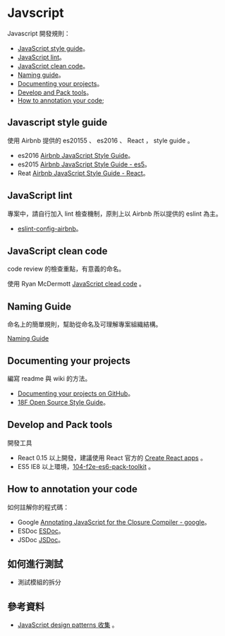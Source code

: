 # Javscript

Javascript 開發規則：

* [JavaScript style guide](#javascript-style-guide)。
* [JavaScript lint](#javascript-lint)。
* [JavaScript clean code](#javascript-clean-code)。
* [Naming guide](#naming-guide)。
* [Documenting your projects](#documenting-your-projects-on-gitHub)。
* [Develop and Pack tools](#develop-and-pack-tools)。
* [How to annotation your code](#how-to-annotation-your-code);

## Javascript style guide

使用 Airbnb 提供的 es20155 、 es2016 、 React ， style guide 。
   
* es2016 [Airbnb JavaScript Style Guide](https://github.com/airbnb/javascript)。
* es2015 [Airbnb JavaScript Style Guide - es5](https://github.com/airbnb/javascript/tree/es5-deprecated/es5)。
* Reat [Airbnb JavaScript Style Guide - React](https://github.com/airbnb/javascript/tree/master/react)。

## JavaScript lint

專案中，請自行加入 lint 檢查機制，原則上以 Airbnb 所以提供的 eslint 為主。

* [eslint-config-airbnb](https://github.com/airbnb/javascript/tree/master/packages/eslint-config-airbnb)。

## JavaScript clean code

code review 的檢查重點，有意義的命名。

使用 Ryan McDermott [JavaScript clead code](https://github.com/ryanmcdermott/clean-code-javascript) 。
   
## Naming Guide
    
命名上的簡單規則，幫助從命名及可理解專案組織結構。

[Naming Guide](naming-guide.md)

## Documenting your projects

編寫 readme 與 wiki 的方法。

* [Documenting your projects on GitHub](https://guides.github.com/features/wikis/)。
* [18F Open Source Style Guide](https://open-source-guide.18f.gov/)。

## Develop and Pack tools

開發工具

* React 0.15 以上開發，建議使用 React 官方的 [Create React apps](https://github.com/facebookincubator/create-react-app) 。
* ES5 IE8 以上環境，[104-f2e-es6-pack-toolkit](https://github.com/104corp/104-f2e-es6-pack-toolkit) 。

## How to annotation your code
   
如何註解你的程式碼： 

* Google [Annotating JavaScript for the Closure Compiler - google](https://github.com/google/closure-compiler/wiki/Annotating-JavaScript-for-the-Closure-Compiler)。
* ESDoc [ESDoc](https://esdoc.org/manual/feature.html)。
* JSDoc [JSDoc](http://usejsdoc.org/about-getting-started.html)。

## 如何進行測試

* 測試模組的拆分

## 參考資料

* [JavaScript design patterns 收集](https://github.com/Incubator-104-frontend/javascript-design-patterns-learning-club/blob/master/source.md) 。
